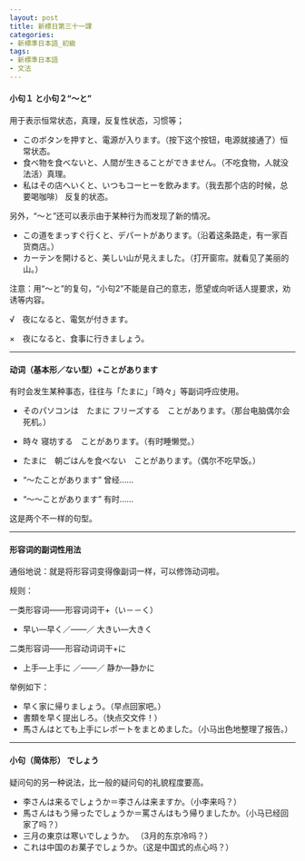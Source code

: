 ```yaml
---
layout: post
title: 新標日第三十一課
categories:
- 新標準日本語_初級
tags:
- 新標準日本語
- 文法
---
```


#### 小句１ と小句２“～と”

用于表示恒常状态，真理，反复性状态，习惯等；

* このボタンを押すと、電源が入ります。（按下这个按钮，电源就接通了）恒常状态。
* 食べ物を食べないと、人間が生きることができません。（不吃食物，人就没法活）真理。
* 私はその店へいくと、いつもコーヒーを飲みます。（我去那个店的时候，总要喝咖啡） 反复的状态。

另外，“～と”还可以表示由于某种行为而发现了新的情况。

* この道をまっすぐ行くと、デパートがあります。（沿着这条路走，有一家百货商店。）
* カーテンを開けると、美しい山が見えました。（打开窗帘。就看见了美丽的山。）

注意：用“～と”的复句，“小句2”不能是自己的意志，愿望或向听话人提要求，劝诱等内容。

√　夜になると、電気が付きます。

×　夜になると、食事に行きましょう。

---
#### 动词（基本形／ない型）+ことがあります

有时会发生某种事态，往往与「たまに」「時々」等副词呼应使用。

* そのパソコンは　たまに フリーズする　ことがあります。（那台电脑偶尔会死机。）
* 時々 寝坊する　ことがあります。（有时睡懒觉。）
* たまに　朝ごはんを食べない　ことがあります。（偶尔不吃早饭。）

* “～たことがあります” 曾经……
* “～～ことがあります” 有时……

这是两个不一样的句型。

---
#### 形容词的副词性用法
通俗地说：就是将形容词变得像副词一样，可以修饰动词啦。

规则：

一类形容词——形容词词干+（い－－く）
	
* 早い—早く／——／ 大きい—大きく

二类形容词——形容动词词干+に

* 上手—上手に ／——／ 静か—静かに

举例如下：　

* 早く家に帰りましょう。（早点回家吧。）
* 書類を早く提出しろ。（快点交文件！）
* 馬さんはとても上手にレポートをまとめました。（小马出色地整理了报告。）

---
#### 小句（简体形） でしょう
疑问句的另一种说法，比一般的疑问句的礼貌程度要高。

* 李さんは来るでしょうか＝李さんは来ますか。（小李来吗？）
* 馬さんはもう帰ったでしょうか＝罵さんはもう帰りましたか。（小马已经回家了吗？）
* 三月の東京は寒いでしょうか。 （3月的东京冷吗？）
* これは中国のお菓子でしょうか。（这是中国式的点心吗？）